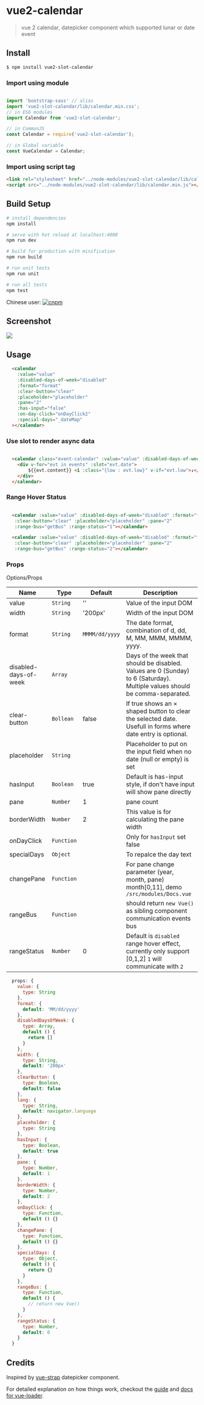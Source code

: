 # vue2-calendar

> vue 2 calendar, datepicker component which supported lunar or date event


## Install


```bash
$ npm install vue2-slot-calendar
```

### Import using module
```JavaScript

import 'bootstrap-sass' // alias
import 'vue2-slot-calendar/lib/calendar.min.css';
// in ES6 modules
import Calendar from 'vue2-slot-calendar';

// in CommonJS
const Calendar = require('vue2-slot-calendar');

// in Global variable
const VueCalendar = Calendar;
```

### Import using script tag
``` HTML
<link rel="stylesheet" href="../node-modules/vue2-slot-calendar/lib/calendar.min.css" >
<script src="../node-modules/vue2-slot-calendar/lib/calendar.min.js"></script>
```

## Build Setup

``` bash
# install dependencies
npm install

# serve with hot reload at localhost:4000
npm run dev

# build for production with minification
npm run build

# run unit tests
npm run unit

# run all tests
npm test
```
Chinese user: [![cnpm](https://npm.taobao.org/badge/v/cnpmjs.org.svg)](https://npm.taobao.org/)

## Screenshot


![](src/assets/demo.gif?1477232397)



## Usage



```html
  <calendar
    :value="value"
    :disabled-days-of-week="disabled"
    :format="format"
    :clear-button="clear"
    :placeholder="placeholder"
    :pane="2"
    :has-input="false"
    :on-day-click="onDayClick2"
    :special-days="_dateMap"
  ></calendar>

```

### Use slot to render async data



```html

  <calendar class="event-calendar" :value="value" :disabled-days-of-week="disabled" :format="format" :clear-button="clear" :placeholder="placeholder" :pane="2" :has-input="false" :on-day-click="onDayClick3" :change-pane="changePane">
    <div v-for="evt in events" :slot="evt.date">
        ${{evt.content}} <i :class="{low : evt.low}" v-if="evt.low">↓</i>
    </div>
  </calendar>

```


### Range Hover Status

```html

  <calendar :value="value" :disabled-days-of-week="disabled" :format="format"
   :clear-button="clear" :placeholder="placeholder" :pane="2"
   :range-bus="getBus" :range-status="1"></calendar>

  <calendar :value="value" :disabled-days-of-week="disabled" :format="format"
   :clear-button="clear" :placeholder="placeholder" :pane="2"
   :range-bus="getBus" :range-status="2"></calendar>

```



### Props

Options/Props


|          Name         |    Type    |    Default     |                                                         Description                                                         |
| --------------------- | ---------- | -------------- | --------------------------------------------------------------------------------------------------------------------------- |
| value                 | `String`   | ''             | Value of the input DOM                                                                                                      |
| width                 | `String`   | '200px'        | Width of the input DOM                                                                                                      |
| format                | `String`   | `MMMM/dd/yyyy` | The date format, combination of d, dd, M, MM, MMM, MMMM, yyyy.                                                              |
| disabled-days-of-week | `Array`    |                | Days of the week that should be disabled. Values are 0 (Sunday) to 6 (Saturday). Multiple values should be comma-separated. |
| clear-button          | `Bollean`  | false          | If true shows an × shaped button to clear the selected date. Usefull in forms where date entry is optional.                 |
| placeholder           | `String`   |                | Placeholder to put on the input field when no date (null or empty) is set                                                   |
| hasInput              | `Boolean`  | true           | Default is has-input style, if don't have input will show pane directly                                                     |
| pane                  | `Number`   | 1              | pane count                                                                                                                  |
| borderWidth           | `Number`   | 2              | This value is for calculating the pane width                                                                                |
| onDayClick            | `Function` |                | Only for `hasInput` set false                                                                                               |
| specialDays           | `Object`   |                | To repalce the day text                                                                                                     |
| changePane            | `Function` |                | For pane change parameter (year, month, pane) month[0,11], demo `/src/modules/Docs.vue`                                     |
| rangeBus              | `Function` |                | should return `new Vue()` as sibling component communication events bus                                                                   |
| rangeStatus           | `Number`   | 0              | Default is `disabled` range hover effect,  currently only support [0,1,2] `1` will communicate with `2`                                                                                                                         |


```javascript
  props: {
    value: {
      type: String
    },
    format: {
      default: 'MM/dd/yyyy'
    },
    disabledDaysOfWeek: {
      type: Array,
      default () {
        return []
      }
    },
    width: {
      type: String,
      default: '200px'
    },
    clearButton: {
      type: Boolean,
      default: false
    },
    lang: {
      type: String,
      default: navigator.language
    },
    placeholder: {
      type: String
    },
    hasInput: {
      type: Boolean,
      default: true
    },
    pane: {
      type: Number,
      default: 1
    },
    borderWidth: {
      type: Number,
      default: 2
    },
    onDayClick: {
      type: Function,
      default () {}
    },
    changePane: {
      type: Function,
      default () {}
    },
    specialDays: {
      type: Object,
      default () {
        return {}
      }
    },
    rangeBus: {
      type: Function,
      default () {
        // return new Vue()
      }
    },
    rangeStatus: {
      type: Number,
      default: 0
    }
  }
```


## Credits


Inspired by [vue-strap](https://github.com/yuche/vue-strap) datepicker component.



For detailed explanation on how things work, checkout the [guide](http://vuejs-templates.github.io/webpack/) and [docs for vue-loader](http://vuejs.github.io/vue-loader).
